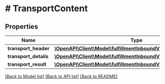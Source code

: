 # # TransportContent

## Properties

Name | Type | Description | Notes
------------ | ------------- | ------------- | -------------
**transport_header** | [**\OpenAPI\Client\Model\fulfillmentInboundV0\TransportHeader**](TransportHeader.md) |  |
**transport_details** | [**\OpenAPI\Client\Model\fulfillmentInboundV0\TransportDetailOutput**](TransportDetailOutput.md) |  |
**transport_result** | [**\OpenAPI\Client\Model\fulfillmentInboundV0\TransportResult**](TransportResult.md) |  |

[[Back to Model list]](../../README.md#models) [[Back to API list]](../../README.md#endpoints) [[Back to README]](../../README.md)
